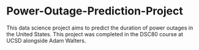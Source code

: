 # Power-Outage-Prediction-Project
This data science project aims to predict the duration of power outages in the United States. This project was completed in the DSC80 course at UCSD alongside Adam Walters. 
